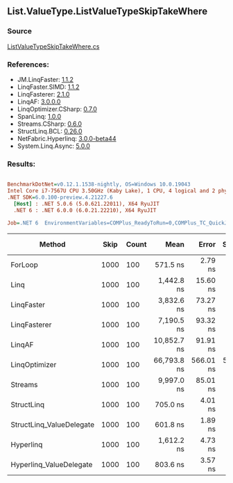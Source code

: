 ﻿## List.ValueType.ListValueTypeSkipTakeWhere

### Source
[ListValueTypeSkipTakeWhere.cs](../LinqBenchmarks/List/ValueType/ListValueTypeSkipTakeWhere.cs)

### References:
- JM.LinqFaster: [1.1.2](https://www.nuget.org/packages/JM.LinqFaster/1.1.2)
- LinqFaster.SIMD: [1.1.2](https://www.nuget.org/packages/LinqFaster.SIMD/1.0.3)
- LinqFasterer: [2.1.0](https://www.nuget.org/packages/LinqFasterer/2.1.0)
- LinqAF: [3.0.0.0](https://www.nuget.org/packages/LinqAF/3.0.0.0)
- LinqOptimizer.CSharp: [0.7.0](https://www.nuget.org/packages/LinqOptimizer.CSharp/0.7.0)
- SpanLinq: [1.0.0](https://www.nuget.org/packages/SpanLinq/1.0.0)
- Streams.CSharp: [0.6.0](https://www.nuget.org/packages/Streams.CSharp/0.6.0)
- StructLinq.BCL: [0.26.0](https://www.nuget.org/packages/StructLinq/0.26.0)
- NetFabric.Hyperlinq: [3.0.0-beta44](https://www.nuget.org/packages/NetFabric.Hyperlinq/3.0.0-beta44)
- System.Linq.Async: [5.0.0](https://www.nuget.org/packages/System.Linq.Async/5.0.0)

### Results:
``` ini

BenchmarkDotNet=v0.12.1.1538-nightly, OS=Windows 10.0.19043
Intel Core i7-7567U CPU 3.50GHz (Kaby Lake), 1 CPU, 4 logical and 2 physical cores
.NET SDK=6.0.100-preview.4.21227.6
  [Host] : .NET 5.0.6 (5.0.621.22011), X64 RyuJIT
  .NET 6 : .NET 6.0.0 (6.0.21.22210), X64 RyuJIT

Job=.NET 6  EnvironmentVariables=COMPlus_ReadyToRun=0,COMPlus_TC_QuickJitForLoops=1,COMPlus_TieredPGO=1  Runtime=.NET 6.0  

```
|                   Method | Skip | Count |        Mean |     Error |    StdDev |  Ratio | RatioSD |   Gen 0 | Gen 1 | Gen 2 | Allocated |
|------------------------- |----- |------ |------------:|----------:|----------:|-------:|--------:|--------:|------:|------:|----------:|
|                  ForLoop | 1000 |   100 |    571.5 ns |   2.79 ns |   2.61 ns |   1.00 |    0.00 |       - |     - |     - |         - |
|                     Linq | 1000 |   100 |  1,442.8 ns |  15.60 ns |  13.03 ns |   2.52 |    0.03 |  0.1526 |     - |     - |     320 B |
|               LinqFaster | 1000 |   100 |  3,832.6 ns |  73.27 ns |  71.96 ns |   6.70 |    0.13 | 10.0250 |     - |     - |  21,000 B |
|             LinqFasterer | 1000 |   100 |  7,190.5 ns |  93.32 ns |  87.29 ns |  12.58 |    0.18 | 37.0331 |     - |     - |  80,168 B |
|                   LinqAF | 1000 |   100 | 10,852.7 ns |  91.91 ns |  71.76 ns |  18.98 |    0.18 |       - |     - |     - |         - |
|            LinqOptimizer | 1000 |   100 | 66,793.8 ns | 566.01 ns | 529.45 ns | 116.89 |    1.07 | 73.9746 |     - |     - | 159,000 B |
|                  Streams | 1000 |   100 |  9,997.0 ns |  85.01 ns |  70.98 ns |  17.48 |    0.15 |  0.5493 |     - |     - |   1,176 B |
|               StructLinq | 1000 |   100 |    705.0 ns |   4.01 ns |   3.56 ns |   1.23 |    0.01 |  0.0572 |     - |     - |     120 B |
| StructLinq_ValueDelegate | 1000 |   100 |    601.8 ns |   1.89 ns |   1.68 ns |   1.05 |    0.00 |       - |     - |     - |         - |
|                Hyperlinq | 1000 |   100 |  1,612.2 ns |   4.73 ns |   4.43 ns |   2.82 |    0.02 |       - |     - |     - |         - |
|  Hyperlinq_ValueDelegate | 1000 |   100 |    803.6 ns |   3.57 ns |   2.98 ns |   1.41 |    0.01 |       - |     - |     - |         - |
